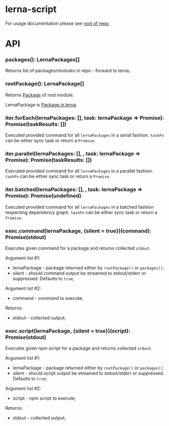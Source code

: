 # lerna-script

For usage documentation please see [root of repo](../README.md);

# API

### packages(): LernaPackages[]
Returns list of packages/modules in repo - forward to lerna;

### rootPackage(): LernaPackage[]
Returns [Package](https://github.com/lerna/lerna/blob/master/src/Package.js) of root module. 

LernaPackage is [Package in lerna](https://github.com/lerna/lerna/blob/master/src/Package.js).
 
### iter.forEach(lernaPackages: [], task: lernaPackage => Promise): Promise(taskResults: [])
Executed provided command for all `lernaPackages` in a serial fashion. `taskFn` can be either sync task or return a `Promise`.

### iter.parallel(lernaPackages: [], , task: lernaPackage => Promise): Promise(taskResults: [])
Executed provided command for all `lernaPackages` in a parallel fashion. `taskFn` can be either sync task or return a `Promise`.

### iter.batched(lernaPackages: [], , task: lernaPackage => Promise): Promise(undefined)
Executed provided command for all `lernaPackages` in a batched fashion respecting dependency graph. `taskFn` can be either sync task or return a `Promise`.

### exec.command(lernaPackage, {silent = true})(command): Promise(stdout)
Executes given command for a package and returns collected `stdout`.

Argument list #1:
 - lernaPackage - package returned either by `rootPackage()` or `packages()`;
 - silent - should command output be streamed to stdout/stderr or suppressed. Defaults to `true`; 

Argument list #2:
 - command - command to execute;
 
Returns:
 - stdout - collected output; 
 
### exec.script(lernaPackage, {silent = true})(script): Promise(stdout)
Executes given npm script for a package and returns collected `stdout`.

Argument list #1:
 - lernaPackage - package returned either by `rootPackage()` or `packages()`;
 - silent - should script output be streamed to stdout/stderr or suppressed. Defaults to `true`;

Argument list #2:
 - script - npm script to execute;
 
Returns:
 - stdout - collected output;